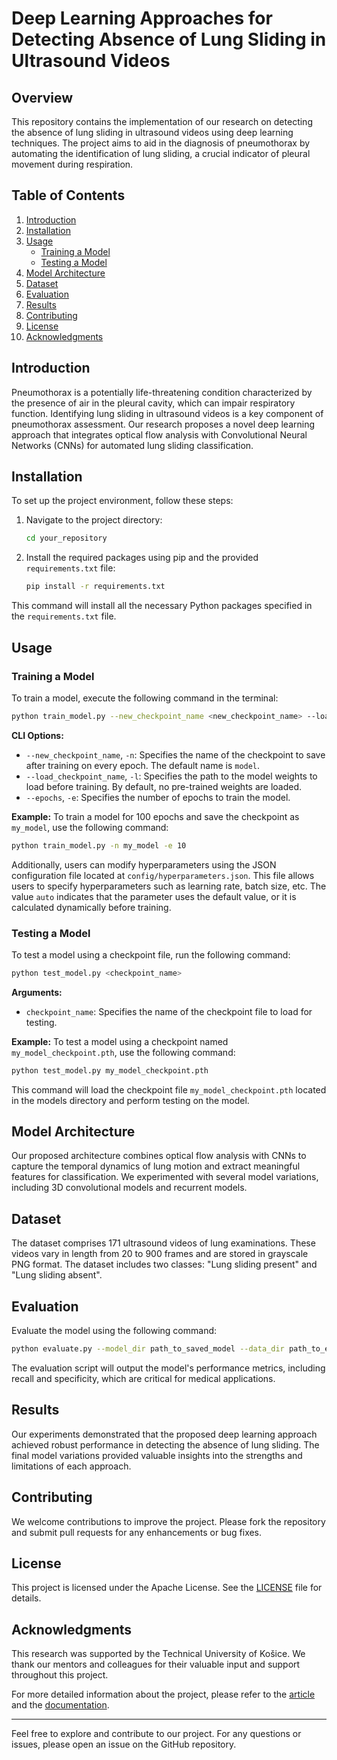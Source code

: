 # Deep Learning Approaches for Detecting Absence of Lung Sliding in Ultrasound Videos

## Overview

This repository contains the implementation of our research on detecting the absence of lung sliding in ultrasound videos using deep learning techniques. The project aims to aid in the diagnosis of pneumothorax by automating the identification of lung sliding, a crucial indicator of pleural movement during respiration.

## Table of Contents

1. [Introduction](#introduction)
2. [Installation](#installation)
3. [Usage](#usage)
   - [Training a Model](#training-a-model)
   - [Testing a Model](#testing-a-model)
4. [Model Architecture](#model-architecture)
5. [Dataset](#dataset)
6. [Evaluation](#evaluation)
7. [Results](#results)
8. [Contributing](#contributing)
9. [License](#license)
10. [Acknowledgments](#acknowledgments)

## Introduction

Pneumothorax is a potentially life-threatening condition characterized by the presence of air in the pleural cavity, which can impair respiratory function. Identifying lung sliding in ultrasound videos is a key component of pneumothorax assessment. Our research proposes a novel deep learning approach that integrates optical flow analysis with Convolutional Neural Networks (CNNs) for automated lung sliding classification.

## Installation

To set up the project environment, follow these steps:

1. Navigate to the project directory:
    ```bash
    cd your_repository
    ```

2. Install the required packages using pip and the provided `requirements.txt` file:
    ```bash
    pip install -r requirements.txt
    ```

This command will install all the necessary Python packages specified in the `requirements.txt` file.

## Usage

### Training a Model

To train a model, execute the following command in the terminal:

```bash
python train_model.py --new_checkpoint_name <new_checkpoint_name> --load_checkpoint_name <load_checkpoint_name> --epochs <epochs>
```

**CLI Options:**

- `--new_checkpoint_name`, `-n`: Specifies the name of the checkpoint to save after training on every epoch. The default name is `model`.
- `--load_checkpoint_name`, `-l`: Specifies the path to the model weights to load before training. By default, no pre-trained weights are loaded.
- `--epochs`, `-e`: Specifies the number of epochs to train the model.

**Example:**
To train a model for 100 epochs and save the checkpoint as `my_model`, use the following command:

```bash
python train_model.py -n my_model -e 10
```

Additionally, users can modify hyperparameters using the JSON configuration file located at `config/hyperparameters.json`. This file allows users to specify hyperparameters such as learning rate, batch size, etc. The value `auto` indicates that the parameter uses the default value, or it is calculated dynamically before training.

### Testing a Model

To test a model using a checkpoint file, run the following command:

```bash
python test_model.py <checkpoint_name>
```

**Arguments:**

- `checkpoint_name`: Specifies the name of the checkpoint file to load for testing.

**Example:**
To test a model using a checkpoint named `my_model_checkpoint.pth`, use the following command:

```bash
python test_model.py my_model_checkpoint.pth
```

This command will load the checkpoint file `my_model_checkpoint.pth` located in the models directory and perform testing on the model.

## Model Architecture

Our proposed architecture combines optical flow analysis with CNNs to capture the temporal dynamics of lung motion and extract meaningful features for classification. We experimented with several model variations, including 3D convolutional models and recurrent models.

## Dataset

The dataset comprises 171 ultrasound videos of lung examinations. These videos vary in length from 20 to 900 frames and are stored in grayscale PNG format. The dataset includes two classes: "Lung sliding present" and "Lung sliding absent".

## Evaluation

Evaluate the model using the following command:

```bash
python evaluate.py --model_dir path_to_saved_model --data_dir path_to_evaluation_data
```

The evaluation script will output the model's performance metrics, including recall and specificity, which are critical for medical applications.

## Results

Our experiments demonstrated that the proposed deep learning approach achieved robust performance in detecting the absence of lung sliding. The final model variations provided valuable insights into the strengths and limitations of each approach.

## Contributing

We welcome contributions to improve the project. Please fork the repository and submit pull requests for any enhancements or bug fixes.

## License

This project is licensed under the Apache License. See the [LICENSE](LICENSE) file for details.

## Acknowledgments

This research was supported by the Technical University of Košice. We thank our mentors and colleagues for their valuable input and support throughout this project.

For more detailed information about the project, please refer to the [article](article/article.pdf) and the [documentation](docs/docs.pdf).

---

Feel free to explore and contribute to our project. For any questions or issues, please open an issue on the GitHub repository.
